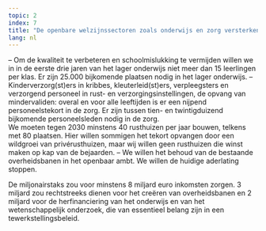```yaml
---
topic: 2
index: 7
title: "De openbare welzijnssectoren zoals onderwijs en zorg versterken."
lang: nl
---
```

– Om de kwaliteit te verbeteren en schoolmislukking te vermijden willen we in
in de eerste drie jaren van het lager onderwijs niet meer dan 15 leerlingen
per klas. Er zijn 25.000 bijkomende plaatsen nodig in het lager onderwijs.
– Kinderverzorg(st)ers in kribbes, kleuterleid(st)ers, verpleegsters en
verzorgend personeel in rust- en verzorgingsinstellingen, de opvang van
mindervaliden: overal en voor alle leeftijden is er een nijpend
personeelstekort in de zorg. Er zijn tussen tien- en twintigduizend bijkomende
personeelsleden nodig in de zorg.  
We moeten tegen 2030 minstens 40 rusthuizen per jaar bouwen, telkens met 80
plaatsen. Hier willen sommigen het tekort opvangen door een wildgroei van
privérusthuizen, maar wij willen geen rusthuizen die winst maken op kap van de
bejaarden.
– We willen het behoud van de bestaande overheidsbanen in het openbaar ambt.
We willen de huidige aderlating stoppen.  
  
De miljonairstaks zou voor minstens 8 miljard euro inkomsten zorgen. 3 miljard
zou rechtstreeks dienen voor het creëren van overheidsbanen en 2 miljard voor
de herfinanciering van het onderwijs en van het wetenschappelijk onderzoek,
die van essentieel belang zijn in een tewerkstellingsbeleid.
